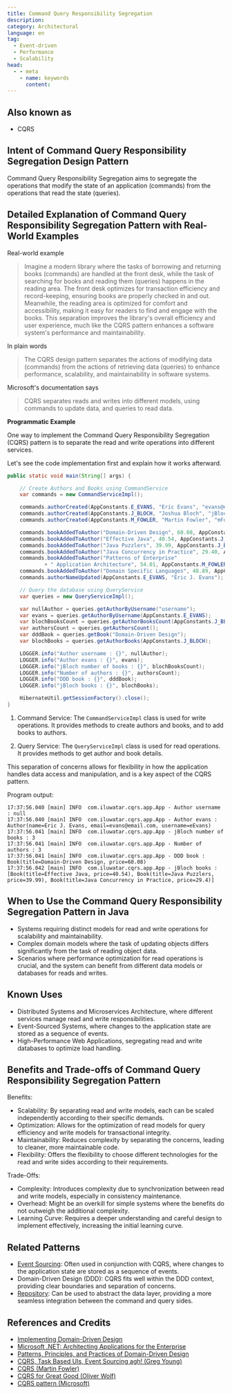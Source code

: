 ```yaml
---
title: Command Query Responsibility Segregation
description:
category: Architectural
language: en
tag:
  - Event-driven
  - Performance
  - Scalability
head:
  - - meta
    - name: keywords
      content:
---
```


## Also known as

* CQRS

## Intent of Command Query Responsibility Segregation Design Pattern

Command Query Responsibility Segregation aims to segregate the operations that modify the state of an application (commands) from the operations that read the state (queries).

## Detailed Explanation of Command Query Responsibility Segregation Pattern with Real-World Examples

Real-world example

> Imagine a modern library where the tasks of borrowing and returning books (commands) are handled at the front desk, while the task of searching for books and reading them (queries) happens in the reading area. The front desk optimizes for transaction efficiency and record-keeping, ensuring books are properly checked in and out. Meanwhile, the reading area is optimized for comfort and accessibility, making it easy for readers to find and engage with the books. This separation improves the library's overall efficiency and user experience, much like the CQRS pattern enhances a software system's performance and maintainability.

In plain words

> The CQRS design pattern separates the actions of modifying data (commands) from the actions of retrieving data (queries) to enhance performance, scalability, and maintainability in software systems.

Microsoft's documentation says

> CQRS separates reads and writes into different models, using commands to update data, and queries to read data.

**Programmatic Example**

One way to implement the Command Query Responsibility Segregation (CQRS) pattern is to separate the read and write operations into different services.

Let's see the code implementation first and explain how it works afterward.

```java
public static void main(String[] args) {

    // Create Authors and Books using CommandService
    var commands = new CommandServiceImpl();

    commands.authorCreated(AppConstants.E_EVANS, "Eric Evans", "evans@email.com");
    commands.authorCreated(AppConstants.J_BLOCH, "Joshua Bloch", "jBloch@email.com");
    commands.authorCreated(AppConstants.M_FOWLER, "Martin Fowler", "mFowler@email.com");

    commands.bookAddedToAuthor("Domain-Driven Design", 60.08, AppConstants.E_EVANS);
    commands.bookAddedToAuthor("Effective Java", 40.54, AppConstants.J_BLOCH);
    commands.bookAddedToAuthor("Java Puzzlers", 39.99, AppConstants.J_BLOCH);
    commands.bookAddedToAuthor("Java Concurrency in Practice", 29.40, AppConstants.J_BLOCH);
    commands.bookAddedToAuthor("Patterns of Enterprise"
            + " Application Architecture", 54.01, AppConstants.M_FOWLER);
    commands.bookAddedToAuthor("Domain Specific Languages", 48.89, AppConstants.M_FOWLER);
    commands.authorNameUpdated(AppConstants.E_EVANS, "Eric J. Evans");

    // Query the database using QueryService
    var queries = new QueryServiceImpl();

    var nullAuthor = queries.getAuthorByUsername("username");
    var evans = queries.getAuthorByUsername(AppConstants.E_EVANS);
    var blochBooksCount = queries.getAuthorBooksCount(AppConstants.J_BLOCH);
    var authorsCount = queries.getAuthorsCount();
    var dddBook = queries.getBook("Domain-Driven Design");
    var blochBooks = queries.getAuthorBooks(AppConstants.J_BLOCH);

    LOGGER.info("Author username : {}", nullAuthor);
    LOGGER.info("Author evans : {}", evans);
    LOGGER.info("jBloch number of books : {}", blochBooksCount);
    LOGGER.info("Number of authors : {}", authorsCount);
    LOGGER.info("DDD book : {}", dddBook);
    LOGGER.info("jBloch books : {}", blochBooks);

    HibernateUtil.getSessionFactory().close();
}
```

1. Command Service: The `CommandServiceImpl` class is used for write operations. It provides methods to create authors and books, and to add books to authors.

2. Query Service: The `QueryServiceImpl` class is used for read operations. It provides methods to get author and book details.

This separation of concerns allows for flexibility in how the application handles data access and manipulation, and is a key aspect of the CQRS pattern.

Program output:

```
17:37:56.040 [main] INFO  com.iluwatar.cqrs.app.App - Author username : null
17:37:56.040 [main] INFO  com.iluwatar.cqrs.app.App - Author evans : Author(name=Eric J. Evans, email=evans@email.com, username=eEvans)
17:37:56.041 [main] INFO  com.iluwatar.cqrs.app.App - jBloch number of books : 3
17:37:56.041 [main] INFO  com.iluwatar.cqrs.app.App - Number of authors : 3
17:37:56.041 [main] INFO  com.iluwatar.cqrs.app.App - DDD book : Book(title=Domain-Driven Design, price=60.08)
17:37:56.042 [main] INFO  com.iluwatar.cqrs.app.App - jBloch books : [Book(title=Effective Java, price=40.54), Book(title=Java Puzzlers, price=39.99), Book(title=Java Concurrency in Practice, price=29.4)]
```

## When to Use the Command Query Responsibility Segregation Pattern in Java

* Systems requiring distinct models for read and write operations for scalability and maintainability.
* Complex domain models where the task of updating objects differs significantly from the task of reading object data.
* Scenarios where performance optimization for read operations is crucial, and the system can benefit from different data models or databases for reads and writes.

## Known Uses

* Distributed Systems and Microservices Architecture, where different services manage read and write responsibilities.
* Event-Sourced Systems, where changes to the application state are stored as a sequence of events.
* High-Performance Web Applications, segregating read and write databases to optimize load handling.

## Benefits and Trade-offs of Command Query Responsibility Segregation Pattern

Benefits:

* Scalability: By separating read and write models, each can be scaled independently according to their specific demands.
* Optimization: Allows for the optimization of read models for query efficiency and write models for transactional integrity.
* Maintainability: Reduces complexity by separating the concerns, leading to cleaner, more maintainable code.
* Flexibility: Offers the flexibility to choose different technologies for the read and write sides according to their requirements.

Trade-Offs:

* Complexity: Introduces complexity due to synchronization between read and write models, especially in consistency maintenance.
* Overhead: Might be an overkill for simple systems where the benefits do not outweigh the additional complexity.
* Learning Curve: Requires a deeper understanding and careful design to implement effectively, increasing the initial learning curve.

## Related Patterns

* [Event Sourcing](https://java-design-patterns.com/patterns/event-sourcing/): Often used in conjunction with CQRS, where changes to the application state are stored as a sequence of events.
* Domain-Driven Design (DDD): CQRS fits well within the DDD context, providing clear boundaries and separation of concerns.
* [Repository](https://java-design-patterns.com/patterns/repository/): Can be used to abstract the data layer, providing a more seamless integration between the command and query sides.

## References and Credits

* [Implementing Domain-Driven Design](https://amzn.to/3TJN2HH)
* [Microsoft .NET: Architecting Applications for the Enterprise](https://amzn.to/4aktRes)
* [Patterns, Principles, and Practices of Domain-Driven Design](https://amzn.to/3vNV4Hm)
* [CQRS, Task Based UIs, Event Sourcing agh! (Greg Young)](http://codebetter.com/gregyoung/2010/02/16/cqrs-task-based-uis-event-sourcing-agh/)
* [CQRS (Martin Fowler)](https://martinfowler.com/bliki/CQRS.html)
* [CQRS for Great Good (Oliver Wolf)](https://www.youtube.com/watch?v=Ge53swja9Dw)
* [CQRS pattern (Microsoft)](https://docs.microsoft.com/en-us/azure/architecture/patterns/cqrs)
